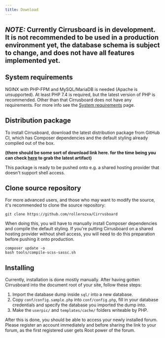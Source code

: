 ```yaml
---
title: Download
---
```

## *NOTE:* Currently Cirrusboard is in development. It is not recommended to be used in a production environment yet, the database schema is subject to change, and does not have all features implemented yet.



## System requirements
NGINX with PHP-FPM and MySQL/MariaDB is needed (Apache is unsupported). At least PHP 7.4 is required, but the latest version of PHP is recommended. Other than that Cirrusboard does not have any requirements. For more info see the [System requirements](System_Requirements) page.

## Distribution package
To install Cirrusboard, download the latest distribution package from GitHub CI, which has Composer dependencies and the default styling already compiled out of the box.

**(there should be some sort of download link here. for the time being you can check [here](https://github.com/rollerozxa/Cirrusboard/actions) to grab the latest artifact)**



This package is ready to be pushed onto e.g. a shared hosting provider that doesn't support shell access.

## Clone source repository
For more advanced users, and those who may want to modify the source, it's recommended to clone the source repository:

```
git clone https://github.com/rollerozxa/Cirrusboard
```

When doing this, you will have to manually install Composer dependencies and compile the default styling. If you're putting Cirrusboard on a shared hosting provider without shell access, you will need to do this preparation before pushing it onto production.

```
composer update -o
bash tools/compile-scss-sassc.sh
```

## Installing
Currently, installation is done mostly manually. After having gotten Cirrusboard into the document root of your site, follow these steps:
1. Import the database dump inside `sql/` into a new database.
1. Copy `conf/config.sample.php` into `conf/config.php`, fill in your database credentials and specify the database you imported the dump into.
1. Make the `userpic/` and `templates/cache/` folders writeable by PHP.

After this is done, you should be able to access your newly installed forum. Please register an account immediately and before sharing the link to your forum, as the first registered user gets Root power of the forum.
